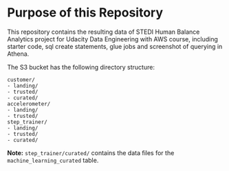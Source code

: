# Purpose of this Repository

This repository contains the resulting data of STEDI Human Balance Analytics project for Udacity Data Engineering with AWS course, including starter code, sql create statements, glue jobs and screenshot of querying in Athena.

The S3 bucket has the following directory structure:

```
customer/
- landing/
- trusted/
- curated/
accelerometer/
- landing/
- trusted/
step_trainer/
- landing/
- trusted/
- curated/
```

**Note:** `step_trainer/curated/` contains the data files for the `machine_learning_curated` table.
